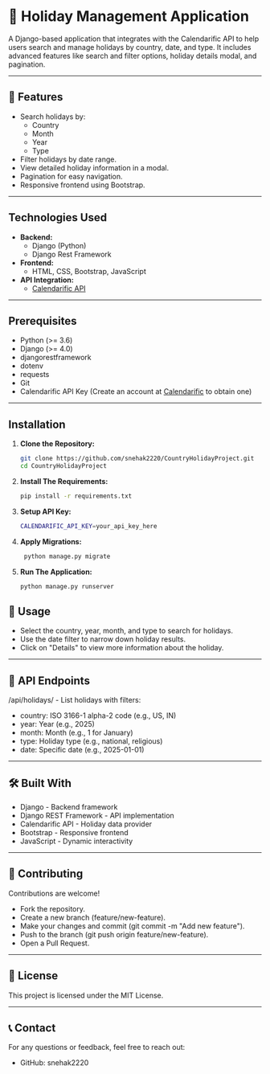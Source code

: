 
# 🎉 Holiday Management Application  

A Django-based application that integrates with the Calendarific API to help users search and manage holidays by country, date, and type. It includes advanced features like search and filter options, holiday details modal, and pagination.  

---

## 🌟 Features  
- Search holidays by:
  - Country
  - Month
  - Year
  - Type
- Filter holidays by date range.  
- View detailed holiday information in a modal.  
- Pagination for easy navigation.  
- Responsive frontend using Bootstrap.  

---

## Technologies Used
- **Backend:**
  - Django (Python)
  - Django Rest Framework
- **Frontend:**
  - HTML, CSS, Bootstrap, JavaScript
- **API Integration:**
  - [Calendarific API](https://calendarific.com/)

---

## Prerequisites
- Python (>= 3.6)
- Django (>= 4.0)
- djangorestframework
- dotenv
- requests
- Git
- Calendarific API Key (Create an account at [Calendarific](https://calendarific.com/) to obtain one)

---

## Installation

1. **Clone the Repository:**
    ```sh
    git clone https://github.com/snehak2220/CountryHolidayProject.git
    cd CountryHolidayProject
    ```
    
2. **Install The Requirements:**
    ```sh
    pip install -r requirements.txt
    ```
3. **Setup API Key:**
   ```sh
   CALENDARIFIC_API_KEY=your_api_key_here
    ```
4. **Apply Migrations:**
   ```sh
    python manage.py migrate
   ```
5. **Run The Application:**
    ```sh
    python manage.py runserver
    ```
## 🚀 Usage
  - Select the country, year, month, and type to search for holidays.
  - Use the date filter to narrow down holiday results.
  - Click on "Details" to view more information about the holiday.  

----
## 🔗 API Endpoints
 /api/holidays/ - List holidays with filters:
- country: ISO 3166-1 alpha-2 code (e.g., US, IN)
- year: Year (e.g., 2025)
- month: Month (e.g., 1 for January)
- type: Holiday type (e.g., national, religious)
- date: Specific date (e.g., 2025-01-01)

---
## 🛠️ Built With
- Django - Backend framework
- Django REST Framework - API implementation
- Calendarific API - Holiday data provider
- Bootstrap - Responsive frontend
- JavaScript - Dynamic interactivity

---
## 🤝 Contributing
Contributions are welcome!

- Fork the repository.
- Create a new branch (feature/new-feature).
- Make your changes and commit (git commit -m "Add new feature").
- Push to the branch (git push origin feature/new-feature).
- Open a Pull Request.

---
## 📝 License
This project is licensed under the MIT License.

---
## 📞 Contact
For any questions or feedback, feel free to reach out:

- GitHub: snehak2220
